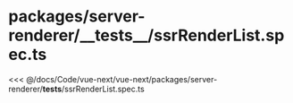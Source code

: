 # packages/server-renderer/\_\_tests\_\_/ssrRenderList.spec.ts

<<< @/docs/Code/vue-next/vue-next/packages/server-renderer/__tests__/ssrRenderList.spec.ts
